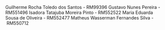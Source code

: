 Guilherme Rocha Toledo dos Santos - RM99396
Gustavo Nunes Pereira - RM551496
Isadora Tatajuba Moreira Pinto - RM552522
Maria Eduarda Sousa de Oliveira - RM552477
Matheus Wasserman Fernandes Silva - RM550712